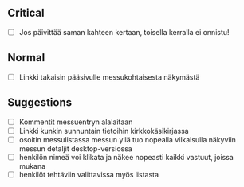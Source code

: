 ## Critical
- [ ] Jos päivittää saman kahteen kertaan, toisella kerralla ei onnistu!

## Normal

- [ ] Linkki takaisin pääsivulle messukohtaisesta näkymästä


## Suggestions

- [ ] Kommentit messuentryn alalaitaan
- [ ] Linkki kunkin sunnuntain tietoihin kirkkokäsikirjassa
- [ ] osoitin messulistassa messun yllä tuo nopealla vilkaisulla näkyviin messun detaljit desktop-versiossa
- [ ] henkilön nimeä voi klikata ja näkee nopeasti kaikki vastuut, joissa mukana
- [ ] henkilöt tehtäviin valittavissa myös listasta
